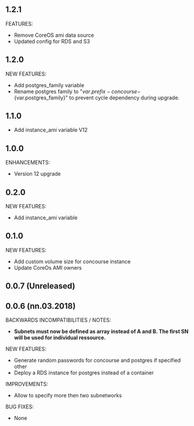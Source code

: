 ## 1.2.1
FEATURES:
* Remove CoreOS ami data source
* Updated config for RDS and S3

## 1.2.0
NEW FEATURES:
* Add postgres_family variable
* Rename postgres family to "${var.prefix}-concourse-${var.postgres_family}" to prevent cycle dependency during upgrade.

## 1.1.0
* Add instance_ami variable V12

## 1.0.0
ENHANCEMENTS:
* Version 12 upgrade

## 0.2.0
NEW FEATURES:
* Add instance_ami variable

## 0.1.0
NEW FEATURES:
* Add custom volume size for concourse instance
* Update CoreOs AMI owners

## 0.0.7 (Unreleased)
## 0.0.6 (nn.03.2018)
BACKWARDS INCOMPATIBILITIES / NOTES:
* **Subnets must now be defined as array instead of A and B. The first SN will be used for individual ressource.**

NEW FEATURES:
* Generate random passwords for concourse and postgres if specified other
* Deploy a RDS instance for postgres instead of a container

IMPROVEMENTS:
* Allow to specify more then two subnetworks

BUG FIXES:
* None
